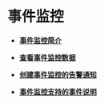# 事件监控<a name="ZH-CN_TOPIC_0135532774"></a>

-   **[事件监控简介](事件监控简介.md)**  

-   **[查看事件监控数据](查看事件监控数据.md)**  

-   **[创建事件监控的告警通知](创建事件监控的告警通知.md)**  

-   **[事件监控支持的事件说明](事件监控支持的事件说明.md)**  



